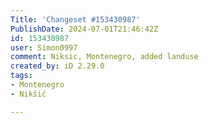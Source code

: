 ```yaml
---
Title: 'Changeset #153430987'
PublishDate: 2024-07-01T21:46:42Z
id: 153430987
user: Simon0997
comment: Niksic, Montenegro, added landuse
created_by: iD 2.29.0
tags:
- Montenegro
- Nikšić

---
```

